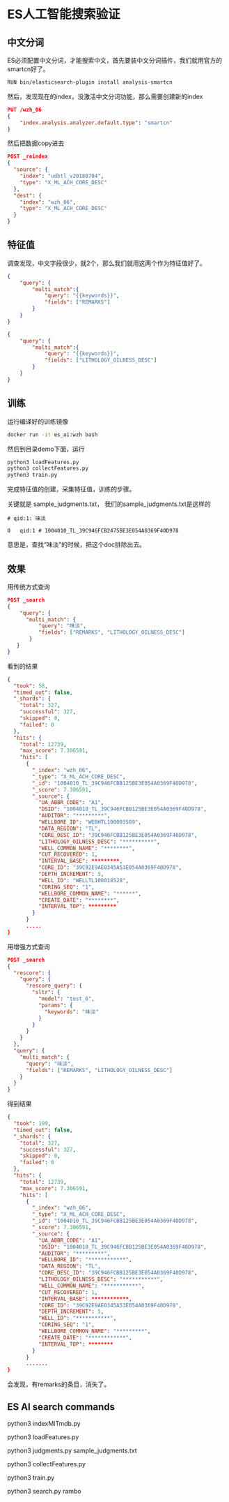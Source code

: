 # ES人工智能搜索验证

## 中文分词

ES必须配置中文分词，才能搜索中文，首先要装中文分词插件，我们就用官方的smartcn好了。

```bash
RUN bin/elasticsearch-plugin install analysis-smartcn
```

然后，发现现在的index，没激活中文分词功能，那么需要创建新的index

``` json
PUT /wzh_06
{
    "index.analysis.analyzer.default.type": "smartcn" 
}
```

然后把数据copy进去

```json
POST _reindex
{
  "source": {
    "index": "udbtl_v20180704",
    "type": "X_ML_ACH_CORE_DESC"
  },
  "dest": {
    "index": "wzh_06",
    "type": "X_ML_ACH_CORE_DESC"
  }
}
```

## 特征值

调查发现，中文字段很少，就2个，那么我们就用这两个作为特征值好了。

```json
{
    "query": {
        "multi_match":{
            "query": "{{keywords}}",
            "fields": ["REMARKS"]
        }
    }
}
```

```json
{
    "query": {
        "multi_match":{
            "query": "{{keywords}}",
            "fields": ["LITHOLOGY_OILNESS_DESC"]
        }
    }
}
```

## 训练

运行编译好的训练镜像

```bash
docker run -it es_ai:wzh bash
```

然后到目录demo下面，运行

```bash
python3 loadFeatures.py
python3 collectFeatures.py
python3 train.py
```

完成特征值的创建，采集特征值，训练的步骤。

关键就是 sample_judgments.txt， 我们的sample_judgments.txt是这样的

```
# qid:1: 味淡

0   qid:1 #	1004010_TL_39C946FCB2475BE3E054A0369F40D978
```

意思是，查找“味淡”的时候，把这个doc排除出去。

## 效果

用传统方式查询

```json
POST _search
{
    "query": {
      "multi_match": {
          "query": "味淡",
          "fields": ["REMARKS", "LITHOLOGY_OILNESS_DESC"]
       }
   }
}
```

看到的结果

```json
{
  "took": 58,
  "timed_out": false,
  "_shards": {
    "total": 327,
    "successful": 327,
    "skipped": 0,
    "failed": 0
  },
  "hits": {
    "total": 12739,
    "max_score": 7.306591,
    "hits": [
      {
        "_index": "wzh_06",
        "_type": "X_ML_ACH_CORE_DESC",
        "_id": "1004010_TL_39C946FCBB125BE3E054A0369F40D978",
        "_score": 7.306591,
        "_source": {
          "UA_ABBR_CODE": "A1",
          "DSID": "1004010_TL_39C946FCBB125BE3E054A0369F40D978",
          "AUDITOR": "*********",
          "WELLBORE_ID": "WEBHTL100003589",
          "DATA_REGION": "TL",
          "CORE_DESC_ID": "39C946FCBB125BE3E054A0369F40D978",
          "LITHOLOGY_OILNESS_DESC": "**********",
          "WELL_COMMON_NAME": "********",
          "CUT_RECOVERED": 1,
          "INTERVAL_BASE": *********,
          "CORE_ID": "39C92E9AE0345A53E054A0369F40D978",
          "DEPTH_INCREMENT": 5,
          "WELL_ID": "WELLTL100018528",
          "CORING_SEQ": "1",
          "WELLBORE_COMMON_NAME": "******",
          "CREATE_DATE": "********",
          "INTERVAL_TOP": *********
        }
      }
      .....
}
```

用增强方式查询

```json
POST _search
{
  "rescore": {
    "query": {
      "rescore_query": {
        "sltr": {
          "model": "test_6",
          "params": {
            "keywords": "味淡"
          }
        }
      }
    }
  },
  "query": {
    "multi_match": {
      "query": "味淡",
      "fields": ["REMARKS", "LITHOLOGY_OILNESS_DESC"]
    }
  }
}
```

得到结果

```json
{
  "took": 199,
  "timed_out": false,
  "_shards": {
    "total": 327,
    "successful": 327,
    "skipped": 0,
    "failed": 0
  },
  "hits": {
    "total": 12739,
    "max_score": 7.306591,
    "hits": [
      {
        "_index": "wzh_06",
        "_type": "X_ML_ACH_CORE_DESC",
        "_id": "1004010_TL_39C946FCBB125BE3E054A0369F40D978",
        "_score": 7.306591,
        "_source": {
          "UA_ABBR_CODE": "A1",
          "DSID": "1004010_TL_39C946FCBB125BE3E054A0369F40D978",
          "AUDITOR": "*********",
          "WELLBORE_ID": "************",
          "DATA_REGION": "TL",
          "CORE_DESC_ID": "39C946FCBB125BE3E054A0369F40D978",
          "LITHOLOGY_OILNESS_DESC": "***********",
          "WELL_COMMON_NAME": "***********",
          "CUT_RECOVERED": 1,
          "INTERVAL_BASE": ************,
          "CORE_ID": "39C92E9AE0345A53E054A0369F40D978",
          "DEPTH_INCREMENT": 5,
          "WELL_ID": "***********",
          "CORING_SEQ": "1",
          "WELLBORE_COMMON_NAME": "*********",
          "CREATE_DATE": "************",
          "INTERVAL_TOP": ********
        }
      }
      .......
}
```

会发现，有remarks的条目，消失了。

## ES AI search commands

python3 indexMlTmdb.py

python3 loadFeatures.py

python3 judgments.py sample_judgments.txt

python3 collectFeatures.py

python3 train.py

python3 search.py rambo